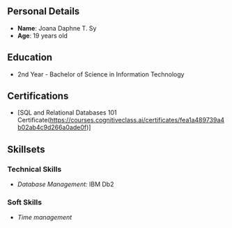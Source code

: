 
## Personal Details
- **Name**: Joana Daphne T. Sy
- **Age**: 19 years old

## Education
- 2nd Year - Bachelor of Science in Information Technology

## Certifications
- [SQL and Relational Databases 101 Certificate(https://courses.cognitiveclass.ai/certificates/fea1a489739a4b02ab4c9d266a0ade0f)]

## Skillsets

### Technical Skills
- *Database Management:* IBM Db2
### Soft Skills
- *Time management*
